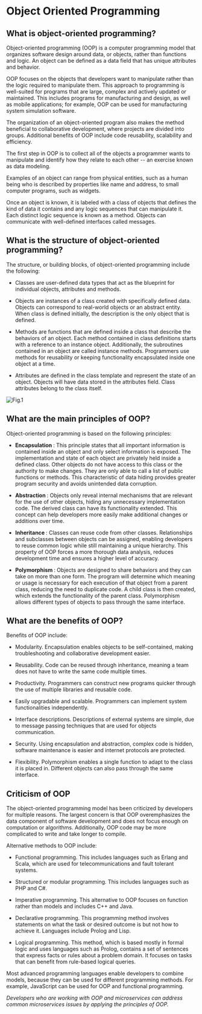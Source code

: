 # Object Oriented Programming

## What is object-oriented programming?

Object-oriented programming (OOP) is a computer programming model that organizes software design around data, or objects, rather than functions and logic. An object can be defined as a data field that has unique attributes and behavior.

OOP focuses on the objects that developers want to manipulate rather than the logic required to manipulate them. This approach to programming is well-suited for programs that are large, complex and actively updated or maintained. This includes programs for manufacturing and design, as well as mobile applications; for example, OOP can be used for manufacturing system simulation software.

The organization of an object-oriented program also makes the method beneficial to collaborative development, where projects are divided into groups. Additional benefits of OOP include code reusability, scalability and efficiency.

The first step in OOP is to collect all of the objects a programmer wants to manipulate and identify how they relate to each other -- an exercise known as data modeling.

Examples of an object can range from physical entities, such as a human being who is described by properties like name and address, to small computer programs, such as widgets.

Once an object is known, it is labeled with a class of objects that defines the kind of data it contains and any logic sequences that can manipulate it. Each distinct logic sequence is known as a method. Objects can communicate with well-defined interfaces called messages.

## What is the structure of object-oriented programming?

The structure, or building blocks, of object-oriented programming include the following:

- Classes are user-defined data types that act as the blueprint for individual objects, attributes and methods.

- Objects are instances of a class created with specifically defined data. Objects can correspond to real-world objects or an abstract entity. When class is defined initially, the description is the only object that is defined.

- Methods are functions that are defined inside a class that describe the behaviors of an object. Each method contained in class definitions starts with a reference to an instance object. Additionally, the subroutines contained in an object are called instance methods. Programmers use methods for reusability or keeping functionality encapsulated inside one object at a time.

- Attributes are defined in the class template and represent the state of an object. Objects will have data stored in the attributes field. Class attributes belong to the class itself.

![Fig.1](https://cdn.ttgtmedia.com/rms/onlineimages/whatis-object_oriented_programming_half_column_mobile.png)

## What are the main principles of OOP?

Object-oriented programming is based on the following principles:

- <b> Encapsulation </b> : This principle states that all important information is contained inside an object and only select information is exposed. The implementation and state of each object are privately held inside a defined class. Other objects do not have access to this class or the authority to make changes. They are only able to call a list of public functions or methods. This characteristic of data hiding provides greater program security and avoids unintended data corruption.

- <b> Abstraction </b> : Objects only reveal internal mechanisms that are relevant for the use of other objects, hiding any unnecessary implementation code. The derived class can have its functionality extended. This concept can help developers more easily make additional changes or additions over time.

- <b> Inheritance </b> : Classes can reuse code from other classes. Relationships and subclasses between objects can be assigned, enabling developers to reuse common logic while still maintaining a unique hierarchy. This property of OOP forces a more thorough data analysis, reduces development time and ensures a higher level of accuracy.

- <b> Polymorphism </b> : Objects are designed to share behaviors and they can take on more than one form. The program will determine which meaning or usage is necessary for each execution of that object from a parent class, reducing the need to duplicate code. A child class is then created, which extends the functionality of the parent class. Polymorphism allows different types of objects to pass through the same interface.


## What are the benefits of OOP?

Benefits of OOP include:

- Modularity. Encapsulation enables objects to be self-contained, making troubleshooting and collaborative development easier.

- Reusability. Code can be reused through inheritance, meaning a team does not have to write the same code multiple times.

- Productivity. Programmers can construct new programs quicker through the use of multiple libraries and reusable code.

- Easily upgradable and scalable. Programmers can implement system functionalities independently.

- Interface descriptions. Descriptions of external systems are simple, due to message passing techniques that are used for objects communication.

- Security. Using encapsulation and abstraction, complex code is hidden, software maintenance is easier and internet protocols are protected.

- Flexibility. Polymorphism enables a single function to adapt to the class it is placed in. Different objects can also pass through the same interface.

## Criticism of OOP

The object-oriented programming model has been criticized by developers for multiple reasons. The largest concern is that OOP overemphasizes the data component of software development and does not focus enough on computation or algorithms. Additionally, OOP code may be more complicated to write and take longer to compile.

Alternative methods to OOP include:

- Functional programming. This includes languages such as Erlang and Scala, which are used for telecommunications and fault tolerant systems.

- Structured or modular programming. This includes languages such as PHP and C#.

- Imperative programming. This alternative to OOP focuses on function rather than models and includes C++ and Java.

- Declarative programming. This programming method involves statements on what the task or desired outcome is but not how to achieve it. Languages include Prolog and Lisp.

- Logical programming. This method, which is based mostly in formal logic and uses languages such as Prolog, contains a set of sentences that express facts or rules about a problem domain. It focuses on tasks that can benefit from rule-based logical queries.

Most advanced programming languages enable developers to combine models, because they can be used for different programming methods. For example, JavaScript can be used for OOP and functional programming.

*Developers who are working with OOP and microservices can address common microservices issues by applying the principles of OOP.*

